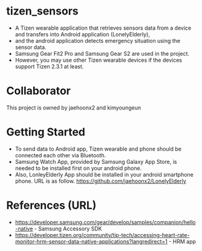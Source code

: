 # tizen_sensors
* A Tizen wearable application that retrieves sensors data from a device and transfers into Android application (LonelyElderly),
* and the android application detects emergency situation using the sensor data.
* Samsung Gear Fit2 Pro and Samsung Gear S2 are used in the project.
* However, you may use other Tizen wearable devices if the devices support Tizen 2.3.1 at least.

# Collaborator
This project is owned by jaehoonx2 and kimyoungeun

# Getting Started
* To send data to Android app, Tizen wearable and phone should be connected each other via Bluetooth.
* Samsung Watch App, provided by Samsung Galaxy App Store, is needed to be installed first on your android phone.
* Also, LonleyElderly App should be installed in your android smartphone phone.
  URL is as follow.
  https://github.com/jaehoonx2/LonelyElderly

# References (URL)
* https://developer.samsung.com/gear/develop/samples/companion/hello-native   - Samsung Accessory SDK
* https://developer.tizen.org/community/tip-tech/accessing-heart-rate-monitor-hrm-sensor-data-native-applications?langredirect=1 - HRM app
